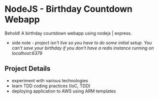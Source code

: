 # NodeJS - Birthday Countdown Webapp

Behold! A birthday countdown webapp using nodejs | express.

* side note - _project isn't live so you have to do some initial setup. You can't save your birthday if you don't have a redis instance running on localhost:6379_

## Project Details

* experiment with various technologies
* learn TDD coding practices (IoC, TDD)
* deploying application to AWS using ARM templates
